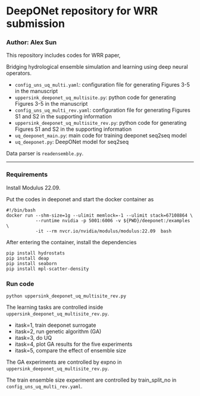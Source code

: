 # DeepONet repository for WRR submission

### Author: Alex Sun

This repository includes codes for WRR paper, 

Bridging hydrological ensemble simulation and learning using deep neural operators.


- `config_uns_uq_multi.yaml`: configuration file for generating Figures 3-5 in the manuscript
- `uppersink_deeponet_uq_multisite.py`: python code for generating Figures 3-5 in the manuscript
- `config_uns_uq_multi_rev.yaml`: configuration file for generating Figures S1 and S2 in the supporting information
- `uppersink_deeponet_uq_multisite_rev.py`: python code for generating Figures S1 and S2 in the supporting information
- `uq_deeponet_main.py`: main code for training deeponet seq2seq model
- `uq_deeponet.py`: DeepONet model for seq2seq

Data parser is `readensemble.py`.

---

### Requirements

Install Modulus 22.09.

Put the codes in deeponet and start the docker container as

```console
#!/bin/bash
docker run --shm-size=1g --ulimit memlock=-1 --ulimit stack=67108864 \
           --runtime nvidia -p 5001:6006 -v ${PWD}/deeponet:/examples \
           -it --rm nvcr.io/nvidia/modulus/modulus:22.09  bash
```

After entering the container, install the dependencies

```
pip install hydrostats
pip install deap
pip install seaborn
pip install mpl-scatter-density
```

### Run code

```
python uppersink_deeponet_uq_multisite_rev.py
```

The learning tasks are controlled inside `uppersink_deeponet_uq_multisite_rev.py`. 

- itask=1, train deeponet surrogate
- itask=2, run genetic algorithm (GA)
- itask=3, do UQ
- itask=4, plot GA results for the five experiments
- itask=5, compare the effect of ensemble size

The GA experiments are controlled by expno in `uppersink_deeponet_uq_multisite_rev.py`.

The train ensemble size experiment are controlled by train_split_no in `config_uns_uq_multi_rev.yaml`.


